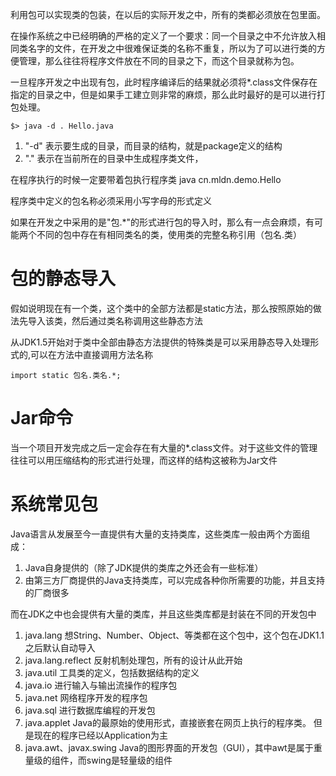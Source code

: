利用包可以实现类的包装，在以后的实际开发之中，所有的类都必须放在包里面。

在操作系统之中已经明确的严格的定义了一个要求：同一个目录之中不允许放入相同类名字的文件，在开发之中很难保证类的名称不重复，所以为了可以进行类的方便管理，那么往往将程序文件放在不同的目录之下，而这个目录就称为包。

一旦程序开发之中出现有包，此时程序编译后的结果就必须将*.class文件保存在指定的目录之中，但是如果手工建立则非常的麻烦，那么此时最好的是可以进行打包处理。
```
$> java -d . Hello.java
```
1. "-d" 表示要生成的目录，而目录的结构，就是package定义的结构
2. "." 表示在当前所在的目录中生成程序类文件，

在程序执行的时候一定要带着包执行程序类 java cn.mldn.demo.Hello

程序类中定义的包名称必须采用小写字母的形式定义

如果在开发之中采用的是"包.*"的形式进行包的导入时，那么有一点会麻烦，有可能两个不同的包中存在有相同类名的类，使用类的完整名称引用（包名.类）


# 包的静态导入
假如说明现在有一个类，这个类中的全部方法都是static方法，那么按照原始的做法先导入该类，然后通过类名称调用这些静态方法

从JDK1.5开始对于类中全部由静态方法提供的特殊类是可以采用静态导入处理形式的,可以在方法中直接调用方法名称
```
import static 包名.类名.*;
```

# Jar命令
当一个项目开发完成之后一定会存在有大量的*.class文件。对于这些文件的管理往往可以用压缩结构的形式进行处理，而这样的结构这被称为Jar文件

# 系统常见包
Java语言从发展至今一直提供有大量的支持类库，这些类库一般由两个方面组成：
1. Java自身提供的（除了JDK提供的类库之外还会有一些标准）
2. 由第三方厂商提供的Java支持类库，可以完成各种你所需要的功能，并且支持的厂商很多

而在JDK之中也会提供有大量的类库，并且这些类库都是封装在不同的开发包中
1. java.lang 想String、Number、Object、等类都在这个包中，这个包在JDK1.1之后默认自动导入
2. java.lang.reflect 反射机制处理包，所有的设计从此开始
3. java.util         工具类的定义，包括数据结构的定义
4. java.io           进行输入与输出流操作的程序包
5. java.net          网络程序开发的程序包
6. java.sql          进行数据库编程的开发包
7. java.applet       Java的最原始的使用形式，直接嵌套在网页上执行的程序类。 但是现在的程序已经以Application为主
8. java.awt、javax.swing  Java的图形界面的开发包（GUI），其中awt是属于重量级的组件，而swing是轻量级的组件